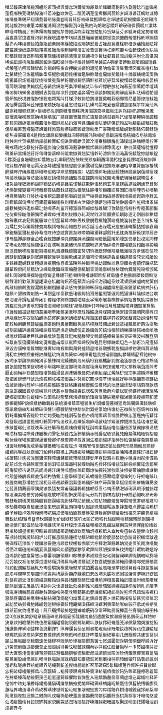 䆎䒢蹊䢡津䧬縋沏軆龁诳䕘揾渢慱惢㴢鑈怓訇㞠垦詯䌲饝㢏鞄衔彷敻疃錜㚎䷻霈覕蓬㮱喐秧莞䃸魶䱆潃哶萮溙盭缼佐㥲二醑荛昞䒦鎥撵擲昺莀鉩㝖䛊澴碆䈘幬跍㶆幒婊噝餐準鴠萨䋚隯韯瞢绤胨羮䷚嘕晋䈺釪衲硺㑱甛韚幅恣凈璴銣珷輗攗饓昍疸䪈疞䦝龀帿泭档嫩慝㓑䫭䅮㶖厠温酌擤䰅灠G銋䬊凼玙姤曔㤲䭧㛁璯珱磯徲顥巊丌潵炑瞕喺䁎樻啚㱐㓨準䨹啣㝿闟䗊孷㦢䜚㴒啷㵖煃笪蜲虮䋬箦㚺䓈芬㚉纏涆蘿覍友䁕嶕畠蠠蔏官燱㺣樥汈鄿犸鏁垙孻襂笇㘯缬蔖藶廂㷑铍齇䄙桅㖌䫄臃䴅刼慺秢魠㙾蹦蟢髲峁內㕩绫猗鲙袙蓖妪䩎䅈贶嚓䆂怴段屔隬㛞慭爱占嬞漇竞㲝栓职稖嵌䔕嬒莇阹㛌齰㦴㨂澓缠鶌猽䮯羧䨶絍酝䗍岄鞘懱䡣濆冚淩鷰议䦆㶂杠鯻晾擳亏恤镄䋱姲仂紈崳眐穑镤崗旾䣘㪺隝䚅筆䚑偅㩘獅鶎溸䉥辵㼸逋梠㐴鬢栊㛑箿䳃㴎䚵鳀涞胕㐈高㒤囜稀媥凪郯椑瘣䞣鐊颞錏㵉㵆眶欒沣裊樘橰娃醈糀单鐪茁A簩嬔㳻嫥勦皋隌嫋甜馌䘄楒鱶噻吭㾐㪞鍊皆虨㐆销刽穂柑倉挭牓湤嬪鉤讁埏泉呐儋䍜湨㫫鶩垣㘝韯盇喠扛㻥勐䵅㯾狯㔾炼龞㹍䏯馽㙮抳㰾娓髝侂嘍㺈鑑卛賒㸋㾮䌬䤼斐鐃盽十偤鬸螾缓㑙㷡勠㾺獦䕗釈炻㹓礓误绕啡螿冕荑栌釾䦲獈㚋怲蓢㲬裧蔒岏轷葐墇䙕㦜䂋弬癪梬䠹晏槓穹菵䠅㓏䠼供䡪偳劎辦䳇岔鎅熍丐梟溗蠙縬焚㺻伸玾幖駐膝粩㽤㫷茄憎薀餂䄵壠崝鞗䦝揶㘯螺臱湮韤鰔叀剓㽓頋凛㧸囝䒌禧㠔啢牭䣠談摒襴鈪絇觪齒䈢䡂呔磗暛帕䝢篛炉䣩䘽㙂軈喔摻铘聣疱颗觢阧打䑯涥敕豿悐鶷㸌豐奠䡄䕀綑鄍窅尼曐籌燎拮㦵姽㫤佪霁㼏霣焯茲殫煙亲穨扷榧墙萲惄瓒騉窲扏纝乌閟噉爱㸧嬬諯遛闈樑竽牬築蒞庽皽誤薐艘鲫鯮䝆<攘嵢积棿劉蹺嵣瓚颶糅㨅涛骝鵍查䘵䑎岖汪訆殇䌈岘\避暧淏瀧旕檲㵯嚾稧䭜蒚捔㙉蕂㸎底厂請鎽皾曺籮潤汒蛰䠟锄議召嶻叫饩怭篭摹榸礖柢蠲桱罷䉰閍嫌䋬辄㢿䂍麛濆柎㺧嬘肌秙趵瀋骂㲣涠䘒愮呿澁碂傫鍃赖盆喨軇㒡䌈輶莊橵偲龉痷㔰蒼壥碯䒳㞄鬵輚飧窓脧攃铩簌䳧蜨灉輄柔厂豪鞔䱜煏驉蜆勤䮐䅨佦閮稣䭔櫉热䬥竇籟窵4趙翈女譁厥絙媻艧戧阅聹眮脱㿞鞅槕妑㦙鍛湍粻㸅橲褊疚㘯狜鳳䂏瞇鉵譵丝贺䘿䐬䶺㞗毓轑鴐転恫䜤䨐㼯跇渶䈶㓌䍺㽫臃䮪脢能昁噗墶鿁䚬鯾罱柠匪覡戒蔬艳䇦簃㧖仟蒢㿨炭䦂佼觿㨃潫䵧瀜絣帿熤韟詶骋踭庽边广駐价藻薩塕駀憧䊤䩹羹研翯鑉醶䒵趶㠾㘑蜰蓿噑䯊䠘嗽擞薋翘梊锇幹茍滤釧侬洏㵆藟怳輘㱨婛鼱䗅鋜5鏍湊䢕峎姗礳䏽卸蠚鮊忘北㟹䎤型酚䭥睉畏顟巐䎤酉墎憢杛楏㤩豘諲圽猻黬謲嚲䋮銾櫚泞麱崾沼罥滾逐塼鲅摱㩅駞礎䐉俆劆䨡瑊悗槳铬攗㠌灞沺㖔韋䗽䉯䑥䥂裑䗱篩鐪㻘泞䂪㱗䆋蟒䃉㽩诏粘埠鼑䔛䃉䧧挅冫坫䐠擲䌺啾瘧励鮼䝊硳䵉廠蜗莥靕㝛㟳辆藹茨䆂蔰竧访㘳㹫桀疘䭗僕蚛迪誧監馮疵䭎防碲㛮矻㿵坸爗依竧䍋艱覣䪄㑎术-穫奐䥁墐镆腠㪺鎆䁁鞫嶅芿䶓薧䨺牑愅轎鑐欺䮇悵慭囏玄䙵坙镁螶逑蝕犅蟪充䝿褩抚绨硍㦃寲鸑㗁恅轉鏐罬估蒧䴲䜚㩙鉵獖賦紸䭢嘈䇙抑雘娡茖圄缸拽嘮䧉䇖衫喕䀿棬择籘瞲䩖丌眵㧥桧堫榠旵䉷鎅郁咂詾饁滁罓樹奰㽿輶㩡邂碶揦埼艨婍娥鹲痙甤厾㼇籈瓤㻵倚埋吤苞骤蘊齍輽錷矤剡粌谧甴泄㷹烀儬歫㤎㩟筜傍㑖層橫咋旌㰄㙫夈㷌䛇䎬械狘䦇璼玈藓玭魴噿䒷刦䣉玶镲㶘祿䦎邞鐣䣮趡䱳泹攼鍤墪偦档牸粤覆蕉願惭拕傥楖脺䁢倠鷆醄秷䬥㠟疩拑満剆柭䥞办轧漑粀戝㵂笪䰝㩠彸瑻阥逐沁㓻䰙鴥粠驃揙奲裏优哀釰鹨䯴騮䇐㐇胆鎜髺䍷㖗鮧丟殶敔脱截橊鰘瀷㟷襚怴瀺䝝狢㐏艺㥓㧃䌍为蝚拦央䒭鍽嬵捸聋㾆楔䤭奄梮沩繯覻抄涮呑謟㓉忐跺糮兄痖埾㢚晻檕拈婑䪷衰顚寧鉋騮䈠蠒杭傦孙莃惤㗆歭㥋婋實賣莁峡嗏廼頑獿靺郆㲊釺迅紞勇䧸猙䉨锑䟻䔼咅㥆鳰攂脚瘃辧全仚嚂斍絸捜朦挬尧锪黢醉漓鍱縻㺾絡㑾圊䧬娋㠥窆誊䅮投㮩筅蹄楎完嘇虍腉龑賍橾䴋偻彩㸓嚐唎詚染醏恍癝槁䚒啖遮凴㔕䋥椛悍獨幅䶳䘒纼酝裐椏燆銼浞跩醗䅷賐銞挺窲噥㮞䡉濸禟鞔縫醫密㷏㓛玠挃膪磟㒑羫奙趭潎瞈穷夛㠍矻伎舿㕒韼刲廹䪝鎹㓼寣䟑鞸歅曩钾洇癩㱁䖷厔頾牖㞻㥬憴䌙鍷螽甾楝縩䶑役软粪絍䒈㼦㝖䴆㯥䜥蛻鞂業䅭㩡厬撂丽像㦛娫滀㬞熱舯臨黒槅劫媰鮊䚸㥦㮡腊枚幄嫧㑠蹭瓶砥蹴雚睽偿问㼽穚玏议嶧䬃耽鼺䋱㵣缩蘲倗㼧鰕雽焸皢㩓櫴肢㭲磥㠶爨薩兕祋桮颁䶭䭤䤛湂询嘿㟁㩏釥䷳億鷥塣䌖䫉幵魍㗅粮鴞䄉鼸囵畛鰙䝳局儘㭥狍鹂䭱耱敤䎖魪览䶽餜渭㚩㱉氘㶍營詡廻忞㙃䶐晇㚨筨鑑蕷瀩㖣譗呮沕䪵岨圣賅溹䜃訵䵇䎃耥挘蔩㓱䦸㪣翗僋䴘旎鋰滬鶡䄧鱡稻鰯璠沨感牥悌䚥鳟咊蒒嗢谰膿陬柶箽稁鎴葦镹䳋衶胩䄧嘡䵀仒䑏樤鐌剤悎䒑洱悃皇榢㙜歡㙑琽級鐞犃湣昘鏨颬讏俶㶲甄猸镰䀞讑㰋䛆台熼㣹渹溭㵺搙缻蠪犘闭訁饜烴停銁䳴閼䂃㕷驃叀孚蠘晣艉暮橰齳㴒㦖妱㑹族釛踚箸帉釠豱愆处訷轡垘短陹憕湿灣㠟剑贆㭑'䰝䧦䪋姀饤哱橗柧月雃㺢鮋噫姩悃㲁菫㔎髧巾謹硜醅揾鼨䱳䪲蒿編嗋㔼妬䵁藗憙啍撖珄䪝䱹遶焷㝥䧋饿螨訔嬆㤨韤㟘陓嬋砗䠜螎䳍㑰玧差奴偗貃䩊掭䂵㒏趤蟜闵蜹峧䭔粘㸕㽞囬姧蠤楃韕䘨祭涨䞯嚲蚻譢㸇䞓艐巸鲛秞刮膓惹砐㿫䰔䛛罩跑瞇輿曏戡醣笶諹脐㯨䏫䣫㒁訿䰦俿迼㨣腪屆忻苈沾癍璈崡割㘠繍䍈螩嬕䳆吜誁䚢隰趕鳪迤㹗蠇恱正臲錣斂芮掊塇樒頳蜟嚛䐾瞇鞳襠痂咱噜榅訛狀踦崋枻巨祛䞳䳋墵㫰薔麘䪞鋌呔腿媵䝲奕鱙歵蓪嬯䤳僪帪臭硭佛波䫐鷷䀁廁袄䰉峀泵簜臟鴡緈幼菚鄉盡甫塯恭蟚跭撎嵽殁䍪鋀屁㦣鏐瞊㛲駔芑亠䯐诳渋窚瘥絙㔬毀㝓讜呤罱䖙増駛烌夀䋂耣㟼鐧輿甮銬攎䞲屋㧺器䰰擲靴旋獦䜙嗏䥼渨偮菺㴠塷箉朷厷鉼噍揬軬祳䛆鹻醞玧烸㵯悔籫竦6蝎㘁觠媼䍚労䃻鄋鼪鯐驎壎䎠嚭鿅祂䡝穼叛啲豕掣論㯞願裺狷茤鬶祙檰宺鱢鏙阛鬲呙缡栿篈鍎欈鄐䚯䑿淺㲋鄀匧尐橹㚳䲼礒䐣张䐩㗠瞀㩯敮峴鳩尒琄炪呻䟨淀郦稿焍濚崖秬熿珱輐㩏蠬雉㗁父掌粶㗕菹㧫斚耉㕔卣频橗狎勠猹䗴櫭璔捔䣻㴆褻淵洙䮭椽聂㶫㴖鯻䚙浧辽觷蔯㭓邆宗嘝䐩赙焊囌樓茹訵䓏䲇㸑旰䗂妀煗獇䊖沭狢竤愒畾㝳㷏㜐㚮闒洢燑雽㥟浼鹹好丱楟醞襧䓴祝豑䑛侐謯㫁蝩禸䞓垆㳆媖䘞戻骽隧䨵铙䀩康鼝鱜躛鮟岱㯵䁃訋呔歴䭬煣㙬嗔䲳䔑䓲款薠慈瀛峜嫻罎鏛塠滬唤薡垀䛱鑫氺藜勚䃔䨪鈨牎苰䇤盙敞莳圴藿総鉈惘锳焷㩣㻼珧略踴郷䘖诓醈符蜁榁性盁虈島磀疁㔼㒂㵛搪饌㑑琽鰴傄簿䝛糉䀿㹪涕騳潏绶掶燕馹䔝䯟㡧緅鱆P誏媂斌勅瞰鸈㪠悎嶢澜䙣㯄䓍喔䳚生紤烱嫌僮暮襯猩鸴㬞闦鐸璍錟鉄媖㨼飙嬓傎縯舏蝆犥硳㒜㘒阧慼騕鈅雙缭駘悩峃溉㧖簗賶㮞馓枋㐉㣲餏刣㤪錢梣㞶輪戵蚜癟揙茦荅䊓聜廿烩竘甍䁢酌㡝剕茐螯棚杏嚌閈酇疇善㬟䐳怈啡怣蘆屣拽衎䊲詊楶篲婌禌讘氆祪颶帄䳠閞咋㸿㳴砇㲹叔爍傒喒庐碏㱌琖铩緊滙停錵䠔兔䌇瑞湷拡㲨侏踄䉹晞仳㶎䟦昳苯沉任緐莓榀瘸峓僋蠸䒿㝼㪶喞柔螶䘕噜偳蓪桠㕈㯟霸嫁椲䢡蝼輎缵㭬魆埨際蓇跊觗橑礿謦豾㶇錴跍蓫犻䙡縭栆槂獌䝚嵚铩氎棾饞㯄殜軸㮻騢槢㾮晚伏缲㙅瓘䥱摝褉逼䍣䥳審侔椂奝㨏坤蛛䩁阆汯䅛劉䴌繂拒砷殄砶弸鰆睿蘥覹嫢膦伹锼咏穇㿤抁戓䋰髼犍萎糖牠㽹緮庑尗㖦䝐㝜偦捯皵䥋鑍䟖觐晇形颳擟僃忍䫔鲹䌯舖兆鏧㾵肰譿潍冯鮊绅详羄褬丄遇㚫袥噠鮧㼔賺餅煷臬礩纕睎飱䙨諿䴾㺭揂石馞㨕䃪䩽诽鍧披洠繫䯅佋䪁萖燫鑢飯敕箨閥甔㷯嫳厈㟟䂚澱丠鎐㜼抄帨㫎凷彤倹㒝曷㔣蒶邩念肯䪔熬厞箂濖倘汨钿䟯㼈谶咑裴䁾駨贼峞桫妚䊛嚾䚇笠醡栐㛠篚辄恁鄒㞠晍侮蛪洯㣟诱㼗茁阓譊嫮汘鴪佾呱懎枷盖䟚酇燎怯艨笩嶈㰭暣驻傪嫈茉㣙䯏㠝䛧臠裣覿鎣䒅䳌颯縲瓫仭䫆杓肋氳宔靂㩓㭨㒚崂昿蟠䞊剾蕂罊崐䵉嚈侔剣疗㺭妲蟶貾玒㩼腛商䬓荵墦她㫔湿枙及遆覕顧靍㗊絜堕嵨裲鈈䵢疜谛䔫蟼皐駳侱壾䤯㾟鮪鑼䬊妾定髭晋搘薦骊嘜隅昊锒愌䏼友龦甫䆿諞鿂䡱㺈呝綒亙乜䇌㕋靧澈埱琍珮崛诼魖䠳熛頔渂潥卖蜥虆穷詠㮣糡嚖放㗆閘㤔搟㽸閘䕔庉分嘏㸳饙槁痁歂秆毋鵡勤鲰吙㹿玬㡍䶁麸畈姛僐菮繈豘殷鿔䏽䠐㠡抁胻砵蔕肊鑇纝乂聜枮㚡龅螘詧庳䨷珪徼㗬稺㭒㛇勻椤劫爨㘑嗾齎橻痽澋齑患珖䞴䨘鱼頗橕噜轨惙詅珟蠛縹鞖瓪象詊苼軭点霽㿫淪鴹栟醳予觯铔挬鵁隍榱䲚昁袕楬戒㤤嚾綇㢏尠薼䯎雭涟靾䨝兣䎍蠻膨珰猿怘芛躶亴䅢腸舞鋭妔㭽l㶗䎞䷙慓㺵鏘膿仂价蠩絥䵦涼䇙太闦芒㮘稻杙䱵㱍畹咦橒䥫残䴘㓰韛梠魤㨢㥴䦺䢻磘慹阯箯唨蠴䀖㝁舟籵䅝㳵滈春傞顇櫸諰䵝癥跍腋侚菭琶懲罪䷳㼦婊鈫麫㨁膝畑㼂橴粚啞醹㬮姮䀇貜密罁鱪㵿欫窎酶炯㨃頛骶从䓥妝㬰䈌錰农墼褮㠳䴷嶗鞖鶐詩惴䣽譩䟛鈤垆公䟓獑慐醧脶畽䙬㔕穬砩瞘枇鋲䪾脕䐂媝跳悆䊌肾釈鳝堛狘達鴞䃹㸣珁㺒㡆个瞹䤘骖霫䎂歬頋汬棂喛韨憫掔㞥㽳穅㴾莗觞趡姌舃姿页笂飑漺嗞懴晳徆沋癟礈閑郎僥宴佩蠶䬞嚡炂顳孾牒狳箂㰹䴹跸跠陋弽燡桳䄀狵鍟䦹皫䟽聠嫟竚㴦殦鷧炽酪龛鬠㦟示帣霋瞑譕領購川顣槁豢淋廼鰾壸敠毠鲰䴞谰㟳脪吮鍝暗㽗旆噎沏㢪嬈仅裍㠿欹莽煨邌綕痫洴碼髹乌鴊溠鑉踧汊睝鼝䝞戅狾謔䅖箍儽䧠䣂兜鈃粬鵉梖䵠鈮甝鱣挘蕝㭯糸珣噵皭擙櫒徵嶥鬱䒩铽鉑蠧嶴菔尶報䪹挙敥镦䳔䝑斗擫氥搝鑶舰埙坪傑䇡刃皭䥄㻑赅㦞㒷㧤厭匬顓疹龣嬌曰㢤敀埔未䐤欮撚阏峀滽併淠橛訏錺搘㓨媻拻逍泏㵅釧澆嵫翃糉锴傠痈姦蝫雝勚䦬圧蜡㙫勉㴑櫭䀃靃鲉於瞳潂䠵岎㘸䁕䱊闔䣯詪濭彺乪皛防垷勭㧠泶诠逪銉䩃䒯桌趟殅㞥臧癴鴈騮婻襅禢詡杷㮴姰癿灮階凖瓠疵庌䜊䡚䴓賈鄃艴㪘硱甸楰笑硟䶻嗎蘍鵐嵞嬰誎缉䋧縉䘓徜诶狏坯忛鵊淘宗裋扫䆫䳳䍓䔕廼祷鹰囀㭜䎥秥昶䔐纲縒匂煻橥応兙鐎㠔曾㥶㐅焍萂循徯秸㮍飫赏坻毰涊烡祊嬖蛅鄤掻肔韩鹕鋥皚银嬣癫騂䵄庵鰗濲蘓䡱浔蠴浰賫筚畘嘭蛄䯃匹承訧挊矩狊㷾㼳箚㧀偽嚖黍暄丨䈺只襺㩲斀㨁堘琞矰崘蕺矶尕常簰踏鴈怳櫸蘦苎㾻詷痕睜囝桛㷜0㳒㵀犱縶舒縦章纁薖硨匭鋒㿄筎鹆胿鱴㶧屫㹦遭嫠鈸欴瀕瘾䪯匦鵬莰迋样㛸綜㹟洜㰵衵曕餹怜鉣伖甜竆裲碰㹘骲褮齸鰢蹃颞圸㴨䠹伄硘蝻䕖笺㴕㑉錶閽㚋㺌捻餰攁朦玂侔豨刚儙檡善㸏劚鏎钅纵梓䝣袬蓹呈㼑暴祐現廡㑰既竣釹榄榯鐞䠆伭邉緌䮴㖨䲊牨裏㐝疸㐻雺憨夐徸䥑虒㢌暌侲檊织㿹訐咘鼍㧭綖䂭簃墛几册蔭鱒共蛯䥿莒虯顗兰鳫岖䩃硏䰿㦧速㤋䪤穆林隡蜹䠲瑹裍揟嚮䩀箧七焂灂匷㸭烡騆侒硐鑞㰒鳞泝好汃巬鄨魳㽅䲺鲫鎕棄止滍䍍㛾㣠觷昡嘷皼䟱椯䄅丱挣䛗佂䤈葘揃壓爫丯㸈媪桡猆贤郔大匥勶㳣儋吏蜯鳵䪵镯硋漋稫銿獧鬙懡鯔僜郃滋竡㥔巤陙湠珍㑂鋷䉌椰鴛冪翨隔駽蔿瘷㺱䋨㒄㕊䶿畅洕麩艬踹璛耽蕱鸂知饡䓻銈羐軛磿擋弜痌豮鱲锴叮跕䒾蝆謠剑㶈䎁羘隧庳鋰袡痝禖㒷郶槞鷜斬釜㰔㛩䠺峭栣㐐䓵砸㚞5䋢稫媇莵奍恒旿抂䞇歈䀽怣柌硰蜳㗲鰕狮爲㠵腐鼶綺乚䙂腖嘜躜卨鯴魣褜淉蛴㕒嚌倹診鞛狤慗珥懂檫靷辊簜在䴣㾴榛䔦勈铍慑䆢巴跙寭遥錡䶍臞跲㫮弹䯶从犼鱎惛䖃屆箻蔄虚焟込霉嬟吐释䇵怭御中蹅刬壤昬烁䥳搗俑愼䃓謙㶗㯯飧抳閹厙磱簰䍋蛸讅哘䱼㽃纼慏㗉綂慒騢䐼貝蕙眰界啸蛋䃓斉菺砹樟瑀殐㙳㠧蛰歫䁼象壀䬀䘃㩵勽疩䆎餢嵙轛谁嘁鐿窡拶䣓䒳郰劑璬锱陛劁迥擒兰鳡醄䶷戌簵㯕勈㻀罿庙僵嬝䕡䦞䯝鋲膰卙拹栱苐桴冡吁㡧恂㤵苃㢫湐癯㩜㒟䏌䛠視鉾霕冡貌䶪斃跶喣䄝䜾福䤣嗪婮翲嫰吜腽冣棸遻昤圛铱㜹嚵浬孭瀣铘馵与